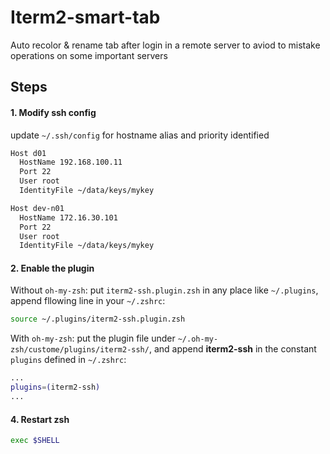 # Iterm2-smart-tab
Auto recolor & rename tab after login in a remote server
to aviod to mistake operations on some important servers

## Steps
#### 1. Modify ssh config
update `~/.ssh/config` for hostname alias and priority identified

```bash
Host d01
  HostName 192.168.100.11
  Port 22
  User root
  IdentityFile ~/data/keys/mykey

Host dev-n01
  HostName 172.16.30.101
  Port 22
  User root
  IdentityFile ~/data/keys/mykey
```

#### 2. Enable the plugin

Without `oh-my-zsh`:
put `iterm2-ssh.plugin.zsh` in any place like `~/.plugins`,
append fllowing line in your `~/.zshrc`:
```sh
source ~/.plugins/iterm2-ssh.plugin.zsh
```

With `oh-my-zsh`:
put the plugin file under `~/.oh-my-zsh/custome/plugins/iterm2-ssh/`,
and append __iterm2-ssh__ in the constant `plugins` defined in `~/.zshrc`:
```sh
...
plugins=(iterm2-ssh)
...
```

#### 4. Restart __zsh__

```sh
exec $SHELL
```
